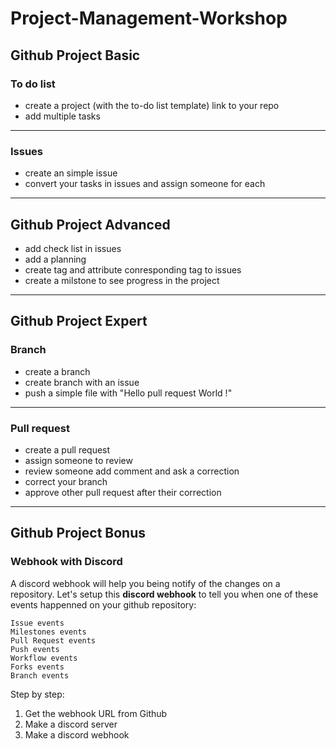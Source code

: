 # Project-Management-Workshop
## Github Project Basic
### To do list

- create a project (with the to-do list template) link to your repo
- add multiple tasks

-------------
### Issues

- create an simple issue
- convert your tasks in issues and assign someone for each

-------------
## Github Project Advanced

- add check list in issues
- add a planning
- create tag and attribute conresponding tag to issues
- create a milstone to see progress in the project
-------------
## Github Project Expert
### Branch

- create a branch
- create branch with an issue
- push a simple file with "Hello pull request World !"

-------------
### Pull request

- create a pull request
- assign someone to review
- review someone add comment and ask a correction
- correct your branch
- approve other pull request after their correction

-------------
## Github Project Bonus
###  Webhook with Discord

A discord webhook will help you being notify of the changes on a repository.
Let's setup this **discord webhook** to tell you when one of these events happenned on your github repository:
```
Issue events
Milestones events
Pull Request events
Push events
Workflow events
Forks events
Branch events
```

Step by step:
1. Get the webhook URL from Github
2. Make a discord server
3. Make a discord webhook
